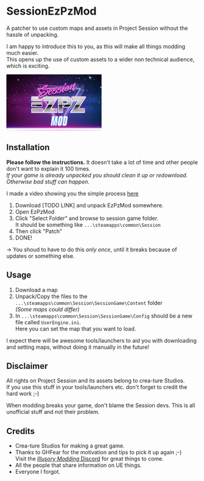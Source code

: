 # SessionEzPzMod
A patcher to use custom maps and assets in Project Session without the hassle of unpacking.

I am happy to introduce this to you, as this will make all things modding much easier.  
This opens up the use of custom assets to a wider non technical audience, which is exciting.

![Screenshot](https://github.com/dga711/SessionEzPzMod/raw/master/readme.png)

## Installation
**Please follow the instructions.** It doesn't take a lot of time and other people don't want to explain it 100 times.  
*If your game is already unpacked you should clean it up or redownload. Otherwise bad stuff can happen.*

I made a video showing you the simple process [here](https://youtu.be/vQXdg9g0M8Y)

1. Download [TODO LINK] and unpack EzPzMod somewhere.
2. Open EzPzMod
3. Click "Select Folder" and browse to session game folder.  
It should be something like `...\steamapps\common\Session`
4. Then click "Patch"
5. DONE!

-> You shoud to have to do this *only once*, until it breaks because of updates or something else.

## Usage
1. Download a map
2. Unpack/Copy the files to the `...\steamapps\common\Session\SessionGame\Content` folder  
_(Some maps could differ)_  
3. In `...\steamapps\common\Session\SessionGame\Config` should be a new file called `UserEngine.ini`.  
Here you can set the map that you want to load.

I expect there will be awesome tools/launchers to aid you with downloading and setting maps, without doing it manually in the future!

## Disclaimer
All rights on Project Session and its assets belong to crea-ture Studios.  
If you use this stuff in your tools/launchers etc. don't forget to credit the hard work ;-)

When modding breaks your game, don't blame the Session devs. This is all unofficial stuff and not their problem.

## Credits
* Crea-ture Studios for making a great game.
* Thanks to GHFear for the motivation and tips to pick it up again ;-)  
Visit the [_Illusory Modding_ Discord](https://discord.gg/YT2z5DU) for great things to come.
* All the people that share information on UE things.
* Everyone I forgot.
